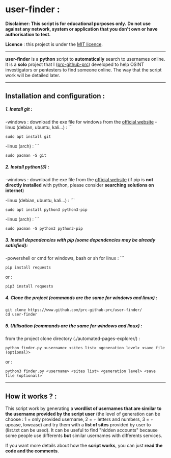 # user-finder :

**Disclaimer: This script is for educational purposes only.**
**Do not use against any network, system or application that you don't own or have authorisation to test.**

**Licence** : this project is under the [MIT licence](https://mit-license.org/).
************************************

**user-finder** is a **python** script to **automatically** search to usernames online.
It is a **solo** project that I ([prc-github-prc](https://github.com/prc-github-prc)) developed to help OSINT investigators or pentesters to find someone online. The way that the script work will be detailed later.

**********
## Installation and configuration :

##### 1. Install git :
-windows : download the exe file for windows from the [official website](https://git-scm.com/download/win)
-linux (debian, ubuntu, kali...) : ```
```
sudo apt install git
```
-linux (arch) : ```
```
sudo pacman -S git
```

##### 2. Install python(3) :
-windows : download the exe file from the [official website](https://www.python.org/downloads/) (if pip is **not directly installed** with python, please consider **searching solutions on internet**)

-linux (debian, ubuntu, kali...) : ```
```
sudo apt install python3 python3-pip
```
-linux (arch) : ```
```
sudo pacman -S python3 python3-pip
```

##### 3. Install dependencies with pip (some dependencies may be already satisfied):

-powershell or cmd for windows, bash or sh for linux : ```
```
pip install requests
```
or :
```
pip3 install requests
```

##### 4. Clone the project (commands are the same for windows and linux) :
```
git clone https://www.github.com/prc-github-prc/user-finder/
cd user-finder
```

##### 5. Utilisation (commands are the same for windows and linux) : 
from the project clone directory (./automated-pages-explorer/) :
```
python finder.py <username> <sites list> <generation level> <save file (optional)>
```
or :
```
python3 finder.py <username> <sites list> <generation level> <save file (optional)>
```

***************
## How it works ? :

This script work by generating a **wordlist of usernames that are similar to the username provided by the script user** (the level of generation can be choose : 1 = only provided username, 2 = + letters and numbers, 3 = + upcase, lowcase) and try them with a **list of sites** provided by user to (list.txt can be used). It can be useful to find "hidden accounts" because some people
use differents **but** similar usernames with differents services.

If you want more details about how the **script works**, you can just **read the code and the comments**.
